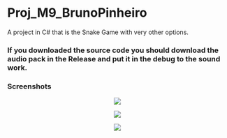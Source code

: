 # Proj_M9_BrunoPinheiro
A project in C# that is the Snake Game with very other options.

### <b>If you downloaded the source code you should download the audio pack in the Release and put it in the debug to the sound work.</b>

### Screenshots                     
<p align="center">
  <img src="https://user-images.githubusercontent.com/95320065/207754031-5ca87980-a6d2-42cc-8274-c1bda9a089fc.png">
</p>
<p align="center">
  <img src="https://user-images.githubusercontent.com/95320065/207754106-cfc343d1-db41-42b9-b42e-8a527c70e71b.png">
</p>
<p align="center">
  <img src="https://user-images.githubusercontent.com/95320065/207754166-ec6bbd57-67eb-43d9-ba49-463c7f6fb6ae.png">
</p>
